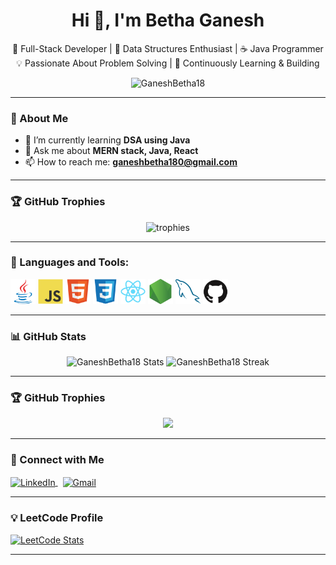<h1 align="center">Hi 👋, I'm Betha Ganesh</h1>

<p align="center">
  🚀 Full-Stack Developer | 🔧 Data Structures Enthusiast | ☕ Java Programmer <br>
  💡 Passionate About Problem Solving | 🌱 Continuously Learning & Building
</p>

<p align="center">
  <img src="https://komarev.com/ghpvc/?username=GaneshBetha18&label=Profile%20views&color=0e75b6&style=flat" alt="GaneshBetha18" />
</p>

---

### 🌱 About Me

- 🌿 I’m currently learning **DSA using Java**
- 💬 Ask me about **MERN stack, Java, React**
- 📫 How to reach me: **ganeshbetha180@gmail.com**

---

### 🏆 GitHub Trophies

<p align="center">
  <img src="https://github-profile-trophy.vercel.app/?username=GaneshBetha18&theme=darkhub&column=7" alt="trophies" />
</p>


---

### 🧰 Languages and Tools:

<p align="left">
  <a href="https://www.java.com" target="_blank"><img src="https://raw.githubusercontent.com/devicons/devicon/master/icons/java/java-original.svg" alt="Java" width="40" height="40"/></a>
  <a href="https://developer.mozilla.org/en-US/docs/Web/JavaScript" target="_blank"><img src="https://raw.githubusercontent.com/devicons/devicon/master/icons/javascript/javascript-original.svg" alt="JavaScript" width="40" height="40"/></a>
  <a href="https://developer.mozilla.org/en-US/docs/Web/HTML" target="_blank"><img src="https://raw.githubusercontent.com/devicons/devicon/master/icons/html5/html5-original.svg" alt="HTML5" width="40" height="40"/></a>
  <a href="https://developer.mozilla.org/en-US/docs/Web/CSS" target="_blank"><img src="https://raw.githubusercontent.com/devicons/devicon/master/icons/css3/css3-original.svg" alt="CSS3" width="40" height="40"/></a>
  <a href="https://reactjs.org/" target="_blank"><img src="https://raw.githubusercontent.com/devicons/devicon/master/icons/react/react-original.svg" alt="React" width="40" height="40"/></a>
  <a href="https://nodejs.org/" target="_blank"><img src="https://raw.githubusercontent.com/devicons/devicon/master/icons/nodejs/nodejs-original.svg" alt="Node.js" width="40" height="40"/></a>
  <a href="https://www.mysql.com/" target="_blank"><img src="https://raw.githubusercontent.com/devicons/devicon/master/icons/mysql/mysql-original.svg" alt="MySQL" width="40" height="40"/></a>
  <a href="https://github.com/" target="_blank"><img src="https://raw.githubusercontent.com/devicons/devicon/master/icons/github/github-original.svg" alt="GitHub" width="40" height="40"/></a>
</p>

---

### 📊 GitHub Stats

<p align="center">
  <img src="https://github-readme-stats.vercel.app/api?username=GaneshBetha18&show_icons=true&theme=radical" alt="GaneshBetha18 Stats"/>
  <img src="https://github-readme-streak-stats.herokuapp.com/?user=GaneshBetha18&theme=radical" alt="GaneshBetha18 Streak"/>
</p>

---

### 🏆 GitHub Trophies

<p align="center">
  <img src="https://github-profile-trophy.vercel.app/?username=GaneshBetha18&theme=darkhub&no-frame=true&column=7" />
</p>

---

### 🔗 Connect with Me

<p>
  <a href="https://www.linkedin.com/in/ganesh-betha/" target="_blank">
    <img align="center" src="https://cdn-icons-png.flaticon.com/512/174/174857.png" alt="LinkedIn" height="30" />
  </a>
  &nbsp;
  <a href="mailto:bethaganesh18@gmail.com" target="_blank">
    <img align="center" src="https://cdn-icons-png.flaticon.com/512/732/732200.png" alt="Gmail" height="30" />
  </a>
</p>

---

### 💡 LeetCode Profile

[![LeetCode Stats](https://leetcard.jacoblin.cool/BethaGanesh?theme=dark&font=Baloo+Bhai&ext=heatmap)](https://leetcode.com/u/BethaGanesh/)

---
